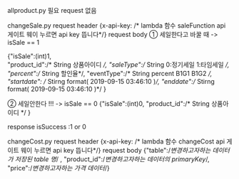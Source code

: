 allproduct.py
필요 request 없음






changeSale.py
request header 
  {x-api-key: /* lambda 함수 saleFunction api 게이트 웨이 누르면 api key 뜹니다*/}
request body 
① 세일한다고 바꿀 때  -> isSale == 1

{"isSale":(int)1,  
"product_id":/* String 상품아이디 */, 
"saleType":/* String 0:정기세일 1:타임세일 */, 
"percent":/* String 할인율*/,
"eventType":/* String percent B1G1 B1G2 */,
"startdate": /* Stirng format( 2019-09-15 03:46:10 )*/,
"enddate":/* Stirng format( 2019-09-15 03:46:10 )*/ }


② 세일안한다 !!! -> isSale == 0
{"isSale":(int)0,
"product_id":/* String 상품아이디 */ }

response
isSuccess :1 or 0


changeCost.py
request header 
  {x-api-key: /* lambda 함수 changeCost api 게이트 웨이 누르면 api key 뜹니다*/}
request body 
  {"table":/*변경하고자하는 데이터가 저장된 table 명*/ ,
  "product_id":/*변경하고자하는 데이터의 primaryKey*/,
  "price":/*변경하고자하는 가격 데이터*/}